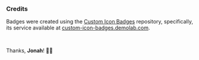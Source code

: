 ### Credits

Badges were created using the [Custom Icon Badges](https://github.com/DenverCoder1/custom-icon-badges) repository, specifically, its service available at [custom-icon-badges.demolab.com](custom-icon-badges.demolab.com).

<br>

Thanks, **Jonah**! 🙌🏼
